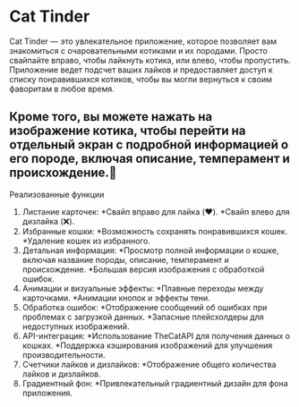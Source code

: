 # Cat Tinder

Cat Tinder — это увлекательное приложение, которое позволяет вам знакомиться с очаровательными котиками и их породами. Просто свайпайте вправо, чтобы лайкнуть котика, или влево, чтобы пропустить. Приложение ведет подсчет ваших лайков и предоставляет доступ к списку понравившихся котиков, чтобы вы могли вернуться к своим фаворитам в любое время.

Кроме того, вы можете нажать на изображение котика, чтобы перейти на отдельный экран с подробной информацией о его породе, включая описание, темперамент и происхождение.🐾
-----
Реализованные функции
1. Листание карточек:
  *Свайп вправо для лайка (❤️).
  *Свайп влево для дизлайка (❌).
2. Избранные кошки:
  *Возможность сохранять понравившихся кошек.
  *Удаление кошек из избранного.
3. Детальная информация:
  *Просмотр полной информации о кошке, включая название породы, описание, темперамент и происхождение.
  *Большая версия изображения с обработкой ошибок.
4. Анимации и визуальные эффекты:
  *Плавные переходы между карточками.
  *Анимации кнопок и эффекты тени.
5. Обработка ошибок:
   *Отображение сообщений об ошибках при проблемах с загрузкой данных.
  *Запасные плейсхолдеры для недоступных изображений.
6. API-интеграция:
  *Использование TheCatAPI для получения данных о кошках.
  *Поддержка кэширования изображений для улучшения производительности.
7. Счетчики лайков и дизлайков:
  *Отображение общего количества лайков и дизлайков.
8. Градиентный фон:
  *Привлекательный градиентный дизайн для фона приложения.
